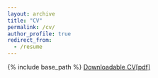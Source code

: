 ```yaml
---
layout: archive
title: "CV"
permalink: /cv/
author_profile: true
redirect_from:
  - /resume
---
```



{% include base_path %}
[Downloadable CV[pdf]](https::/raynalm.github.io/files/raynalm_cv_en.pdf)
<!-- <embed src="https::/raynalm.github.io/files/raynalm_cv_en.pdf" width="650" height="1800" type='application/pdf'> -->
